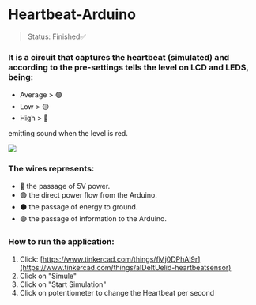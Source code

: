 # Heartbeat-Arduino
>Status: Finished✅

### It is a circuit that captures the heartbeat (simulated) and according to the pre-settings tells the level on LCD and LEDS, being:


+ Average > 🟢
+ Low > 🟡
+ High > 🔴

<p>emitting sound when the level is red.</p>
<img src="https://github.com/Victor-Otsuga/BPM-Arduino/assets/105857027/8970fd2a-f55f-4333-90b7-a1b760e7e5de">

### The wires represents:
+ 🔴 the passage of 5V power.
+ 🟢 the direct power flow from the Arduino.
+ ⚫ the passage of energy to ground.
+ 🟣 the passage of information to the Arduino.

### How to run the application:
1) Click: [https://www.tinkercad.com/things/fMj0DPhAl9r](https://www.tinkercad.com/things/aIDeItUelid-heartbeatsensor)
2) Click on "Simule"
3) Click on "Start Simulation"
4) Click on potentiometer to change the Heartbeat per second



